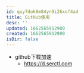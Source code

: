 ```yaml
---
id: quy7dok8m84yn9i26xof4ad
title: GitHub使用
desc: ''
updated: 1662565912900
created: 1662565912900
isDir: false
---
```

- github下载加速
	- https://d.serctl.com